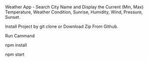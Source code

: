 Weather App - Search City Name and Display the Current (Min, Max) Temperature, Weather Condition, Sunrise, Humidity, Wind, Pressure, Sunset.

Install Project by git clone or Download Zip From Github.

Run Cammand

npm install

npm start